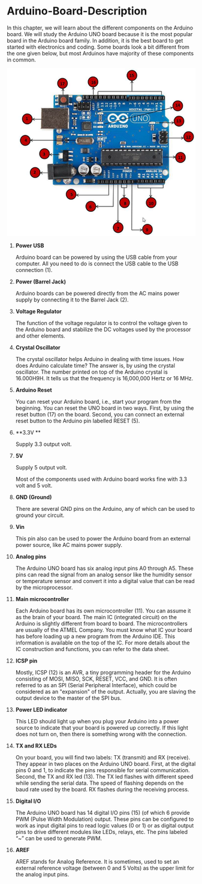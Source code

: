 # Arduino-Board-Description

In this chapter, we will learn about the different components on the Arduino board. We will study the Arduino UNO board because it is the most popular board in the Arduino board family. In addition, it is the best board to get started with electronics and coding. Some boards look a bit different from the one given below, but most Arduinos have majority of these components in common.

![Arduino Board with point](img\boardwithpoint.png)

1. **Power USB**

   Arduino board can be powered by using the USB cable from your  computer. All you need to do is connect the USB cable to the USB  connection (1).

2. **Power (Barrel Jack)**

   Arduino boards can be powered directly from the AC mains power supply by connecting it to the Barrel Jack (2).

3. **Voltage Regulator**

   The function of the voltage regulator is to control the voltage given to the Arduino board and stabilize the DC voltages used by the  processor and other elements.

4. **Crystal Oscillator**

   The crystal oscillator helps Arduino in dealing with time issues. How does Arduino calculate time? The answer is, by using the crystal  oscillator. The number printed on top of the Arduino crystal is  16.000H9H. It tells us that the frequency is 16,000,000 Hertz or 16 MHz.

5. **Arduino Reset**

   You can reset your Arduino board, i.e., start your program from the  beginning. You can reset the UNO board in two ways. First, by using the  reset button (17) on the board. Second, you can connect an external  reset button to the Arduino pin labelled RESET (5).

6. **3.3V **

   Supply 3.3 output volt.

7.  **5V** 

    Supply 5 output volt.

    Most of the components used with Arduino board works fine with 3.3 volt and 5 volt.

8. **GND (Ground)** 

    There are several GND pins on the Arduino, any of which can be used to ground your circuit.

9. **Vin** 

   This pin also can be used to power the Arduino board from an external power source, like AC mains power supply.

10. **Analog pins**

    The Arduino UNO board has six analog input pins A0 through A5. These  pins can read the signal from an analog sensor like the humidity sensor  or temperature sensor and convert it into a digital value that can be  read by the microprocessor.

11. **Main microcontroller**

    Each Arduino board has its own microcontroller (11). You can assume  it as the brain of your board. The main IC (integrated circuit) on the  Arduino is slightly different from board to board. The microcontrollers  are usually of the ATMEL Company. You must know what IC your board has  before loading up a new program from the Arduino IDE. This information  is available on the top of the IC. For more details about the IC  construction and functions, you can refer to the data sheet.

12. **ICSP pin**

    Mostly, ICSP (12) is an AVR, a tiny programming header for the  Arduino consisting of MOSI, MISO, SCK, RESET, VCC, and GND. It is often  referred to as an SPI (Serial Peripheral Interface), which could be  considered as an "expansion" of the output. Actually, you are slaving  the output device to the master of the SPI bus.

13. **Power LED indicator**

    This LED should light up when you plug your Arduino into a power  source to indicate that your board is powered up correctly. If this  light does not turn on, then there is something wrong with the  connection.

14. **TX and RX LEDs**

    On your board, you will find two labels: TX (transmit) and RX  (receive). They appear in two places on the Arduino UNO board. First, at the digital pins 0 and 1, to indicate the pins responsible for serial  communication. Second, the TX and RX led (13). The TX led flashes with  different speed while sending the serial data. The speed of flashing  depends on the baud rate used by the board. RX flashes during the  receiving process.

15. **Digital I/O**

    The Arduino UNO board has 14 digital I/O pins (15) (of which 6  provide PWM (Pulse Width Modulation) output. These pins can be  configured to work as input digital pins to read logic values (0 or 1)  or as digital output pins to drive different modules like LEDs, relays,  etc. The pins labeled “~” can be used to generate PWM.

16. **AREF**

    AREF stands for Analog Reference. It is sometimes, used to set an  external reference voltage (between 0 and 5 Volts) as the upper limit  for the analog input pins.







